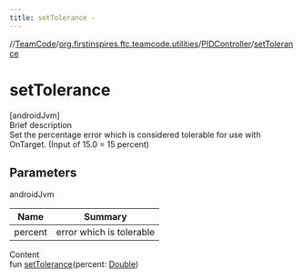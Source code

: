 ```yaml
---
title: setTolerance -
---
```

//[TeamCode](../../index.md)/[org.firstinspires.ftc.teamcode.utilities](../index.md)/[PIDController](index.md)/[setTolerance](set-tolerance.md)



# setTolerance  
[androidJvm]  
Brief description  
Set the percentage error which is considered tolerable for use with OnTarget. (Input of 15.0 = 15 percent)  
  


## Parameters  
  
androidJvm  
  
|  Name|  Summary| 
|---|---|
| percent| error which is tolerable
  
  
Content  
fun [setTolerance](set-tolerance.md)(percent: [Double](https://kotlinlang.org/api/latest/jvm/stdlib/kotlin/-double/index.html))  



